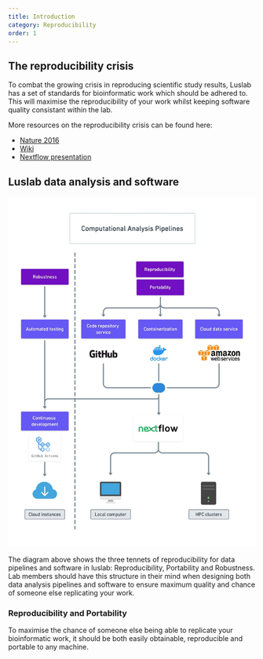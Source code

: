 ```yaml
---
title: Introduction
category: Reproducibility
order: 1
---
```


## The reproducibility crisis

To combat the growing crisis in reproducing scientific study results, Luslab has a set of standards for bioinformatic work which should be adhered to. This will maximise the reproducibility of your work whilst keeping software quality consistant within the lab.

More resources on the reproducibility crisis can be found here:

- [Nature 2016](https://www.nature.com/news/1-500-scientists-lift-the-lid-on-reproducibility-1.19970)
- [Wiki](https://en.wikipedia.org/wiki/Replication_crisis)
- [Nextflow presentation](https://www.youtube.com/watch?v=jsxTC8pNPUc&feature=emb_logo)

## Luslab data analysis and software

![reproducibility_workflow](images/reproducibility_workflow.jpg)

The diagram above shows the three tennets of reproducibility for data pipelines and software in luslab: Reproducibility, Portability and Robustness. Lab members should have this structure in their mind when designing both data analysis pipelines and software to ensure maximum quality and chance of someone else replicating your work.

### Reproducibility and Portability

To maximise the chance of someone else being able to replicate your bioinformatic work, it should be both easily obtainable, reproducible and portable to any machine.
